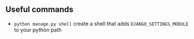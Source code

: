 
## Useful commands
- `python manage.py shell` create a shell that adds `DJANGO_SETTINGS_MODULE` to your python path